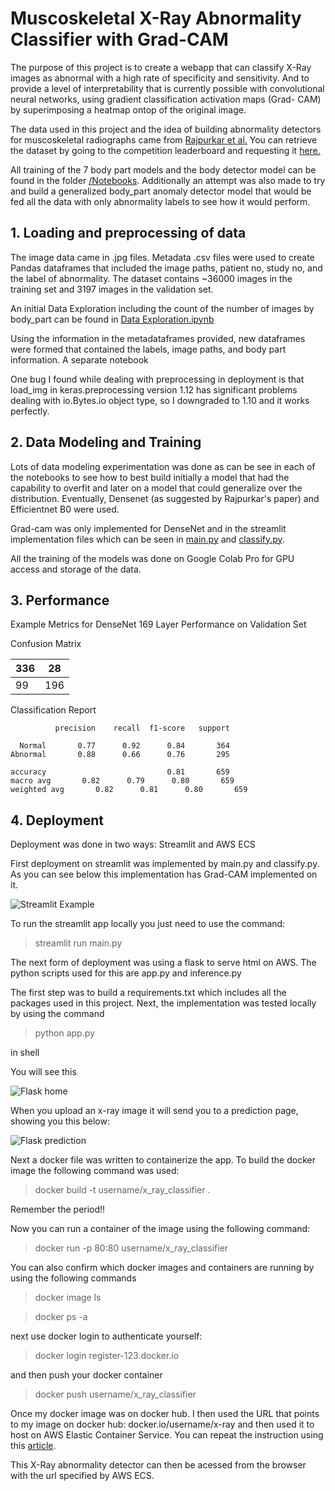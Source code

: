 # Muscoskeletal X-Ray Abnormality Classifier with Grad-CAM

The purpose of this project is to create a webapp that can classify X-Ray images as abnormal with a high rate of specificity and sensitivity. And to provide a level of interpretability that is currently possible with convolutional neural networks, using gradient classification activation maps (Grad- CAM) by superimposing a heatmap ontop of the original image.

The data used in this project  and the idea of building abnormality detectors for muscoskeletal radiographs came from [Rajpurkar et al.](https://arxiv.org/abs/1712.06957)
You can retrieve the dataset by going to the competition leaderboard and requesting it [here.](https://stanfordmlgroup.github.io/competitions/mura/)

All training of the 7 body part models and the body detector model can be found in the folder [/Notebooks](https://github.com/ravibhandia/Capstone-Medical-Imaging/tree/master/Notebooks). Additionally an attempt was also made to try and build a generalized body_part anomaly detector model that would be fed all the data with only abnormality labels to see how it would perform.

## 1. Loading and preprocessing of data

The image data came in .jpg files. Metadata .csv files were used to create Pandas dataframes that included the image paths, patient no, study no, and the label of abnormality. The dataset contains ~36000 images in the training set and 3197 images in the validation set.

An initial Data Exploration including the count of the number of images by body_part can be found in [Data Exploration.ipynb](https://github.com/ravibhandia/Capstone-Medical-Imaging/blob/master/Notebooks/Data%20Exploration.ipynb)

Using the information in the metadataframes provided, new dataframes were formed that contained the labels, image paths, and body part information. A separate notebook

One bug I found while dealing with preprocessing in deployment is that load_img in keras.preprocessing version 1.12 has significant problems dealing with io.Bytes.io object type, so I downgraded to 1.10 and it works perfectly.




## 2. Data Modeling and Training

Lots of data modeling experimentation was done as can be see in each of the notebooks to see how to best build initially a model that had the capability to overfit and later on a model that could generalize over the distribution. Eventually, Densenet (as suggested by Rajpurkar's paper) and Efficientnet B0 were used.

Grad-cam was only implemented for DenseNet and in the streamlit implementation files which can be seen in [main.py](https://github.com/ravibhandia/Capstone-Medical-Imaging/blob/master/main.py) and [classify.py](https://github.com/ravibhandia/Capstone-Medical-Imaging/blob/master/classify.py).

All the training of the models was done on Google Colab Pro for GPU access and storage of the data.

## 3. Performance

Example Metrics for DenseNet 169 Layer Performance on Validation Set

Confusion Matrix

| 336 | 28  |
|-----|-----|
| 99  | 196 |



Classification Report
              
              
              precision    recall  f1-score   support

      Normal       0.77      0.92      0.84       364
    Abnormal       0.88      0.66      0.76       295

    accuracy                           0.81       659
    macro avg       0.82      0.79      0.80       659
    weighted avg       0.82      0.81      0.80       659


## 4. Deployment

Deployment was done in two ways: Streamlit and AWS ECS

First deployment on streamlit was implemented by main.py and classify.py. As you can see below this implementation has Grad-CAM implemented on it.

![Streamlit Example](/static/Streamlit_example.png "Streamlit Example")

To run the streamlit app locally you just need to use the command:

 >streamlit run main.py

The next form of deployment was using a flask to serve html on AWS. The python scripts used for this are app.py and inference.py

The first step was to build a requirements.txt which includes all the packages used in this project. Next, the implementation was tested locally by using the command 
   >python app.py

in shell

You will see this 

![Flask home](/static/Flask_main.png "Flask Home")

When you upload an x-ray image it will send you to a prediction page, showing you this below:

![Flask prediction](/static/Flask_prediction.png "Flask Prediction")

Next a docker file was written to containerize the app. To build the docker image the following command was used:

 >docker build -t username/x_ray_classifier .

Remember the period!!

Now you can run a container of the image using the following command:

 >docker run -p 80:80 username/x_ray_classifier

You can also confirm which docker images and containers are running by using the following commands

   >docker image ls

   >docker ps -a

next use docker login to authenticate yourself:

   >docker login register-123.docker.io

and then push your docker container

  >docker push username/x_ray_classifier

Once my docker image was on docker hub. I then used the URL that points to my image on docker hub: docker.io/username/x-ray and then used it to host on AWS Elastic Container Service. You can repeat the instruction using this [article](https://reflectoring.io/aws-deploy-docker-image-via-web-console/).

This X-Ray abnormality detector can then be acessed from the browser with the url specified by AWS ECS.
    
